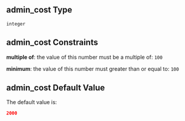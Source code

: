 ## admin_cost Type

`integer`

## admin_cost Constraints

**multiple of**: the value of this number must be a multiple of: `100`

**minimum**: the value of this number must greater than or equal to: `100`

## admin_cost Default Value

The default value is:

```json
2000
```
